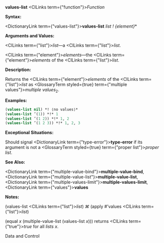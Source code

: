 **values-list** <ClLinks  term={"function"}><i>Function</i></ClLinks> 



**Syntax:** 



<DictionaryLink  term={"values-list"}><b>values-list</b></DictionaryLink> *list ! \{element\}*\* 



**Arguments and Values:** 



<ClLinks  term={"list"}><i>list</i></ClLinks>—a <ClLinks  term={"list"}><i>list</i></ClLinks>. 



<ClLinks  term={"element"}><i>elements</i></ClLinks>—the <ClLinks  term={"element"}><i>elements</i></ClLinks> of the <ClLinks  term={"list"}><i>list</i></ClLinks>. 



**Description:** 



Returns the <ClLinks  term={"element"}><i>elements</i></ClLinks> of the <ClLinks  term={"list"}><i>list</i></ClLinks> as <GlossaryTerm styled={true} term={"multiple values"}><i>multiple values</i></GlossaryTerm><sub>2</sub>. 



**Examples:**
```lisp
(values-list nil) *! ⟨no values⟩* 
(values-list ’(1)) *!* 1 
(values-list ’(1 2)) *!* 1, 2 
(values-list ’(1 2 3)) *!* 1, 2, 3 
```
**Exceptional Situations:** 



Should signal <DictionaryLink  term={"type-error"}><b>type-error</b></DictionaryLink> if its argument is not a <GlossaryTerm styled={true} term={"proper list"}><i>proper list</i></GlossaryTerm>. 



**See Also:** 



<DictionaryLink  term={"multiple-value-bind"}><b>multiple-value-bind</b></DictionaryLink>, <DictionaryLink  term={"multiple-value-list"}><b>multiple-value-list</b></DictionaryLink>, <DictionaryLink  term={"multiple-values-limit"}><b>multiple-values-limit</b></DictionaryLink>, <DictionaryLink  term={"values"}><b>values</b></DictionaryLink> 



**Notes:** 



(values-list <ClLinks  term={"list"}><i>list</i></ClLinks>) *⌘* (apply #’values <ClLinks  term={"list"}><i>list</i></ClLinks>) 



(equal *x* (multiple-value-list (values-list *x*))) returns <ClLinks  term={"true"}><i>true</i></ClLinks> for all *lists x*. 



Data and Control 



 



 



